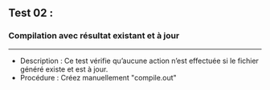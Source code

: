 ## Test 02 :

### Compilation avec résultat existant et à jour

------------

- Description : Ce test vérifie qu’aucune action n’est effectuée si le fichier généré existe et est à jour.
- Procédure : Créez manuellement "compile.out"
